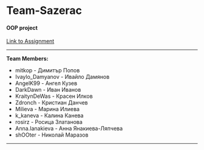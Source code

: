# Team-Sazerac
#### OOP project
[Link to Assignment](https://github.com/TelerikAcademy/Object-Oriented-Programming/blob/master/Teamwork/README.md)

---
**Team Members:**
* mitkop - Димитър Попов
* Ivaylo_Damyanov - Ивайло Дамянов
* AngelK99 - Ангел Кузев
* DarkDawn - Иван Иванов
* KraitynDeWas - Красен Илков
* Zdronch - Кристиан Данчев
* Milieva - Марина Илиева
* k_kaneva - Калина Канева
* rosirz - Росица Златанова
* Anna.Ianakieva - Анна Янакиева-Ляпчева
* shOOter - Николай Маразов

---
